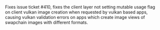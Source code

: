Fixes issue ticket #410, fixes the client layer not setting mutable usage flag on client vulkan image creation when requested
by vulkan based apps, causing vulkan validation errors on apps which create image views of swapchain images with different formats.
